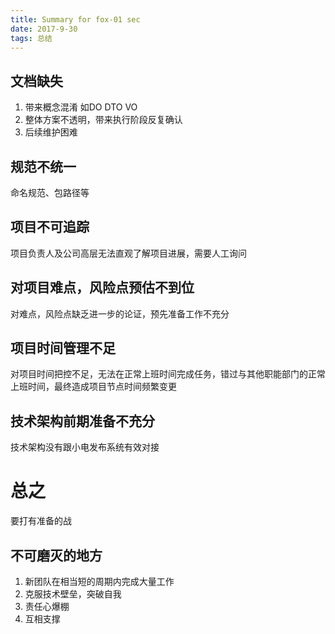 ```yaml
---
title: Summary for fox-01 sec
date: 2017-9-30
tags: 总结
---
```

## 文档缺失
1. 带来概念混淆
如DO DTO VO
2. 整体方案不透明，带来执行阶段反复确认
3. 后续维护困难

## 规范不统一

命名规范、包路径等

## 项目不可追踪

项目负责人及公司高层无法直观了解项目进展，需要人工询问

## 对项目难点，风险点预估不到位
对难点，风险点缺乏进一步的论证，预先准备工作不充分

## 项目时间管理不足

对项目时间把控不足，无法在正常上班时间完成任务，错过与其他职能部门的正常上班时间，最终造成项目节点时间频繁变更

## 技术架构前期准备不充分
技术架构没有跟小电发布系统有效对接

# 总之
要打有准备的战

## 不可磨灭的地方
1. 新团队在相当短的周期内完成大量工作
2. 克服技术壁垒，突破自我
3. 责任心爆棚
4. 互相支撑

